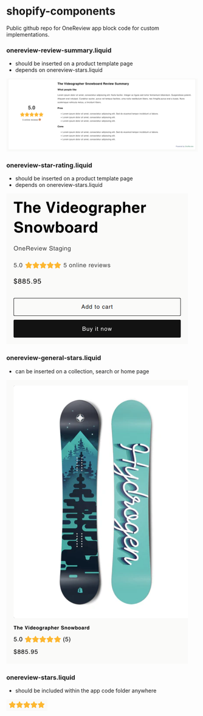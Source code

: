 # shopify-components

Public github repo for OneReview app block code for custom implementations.

### onereview-review-summary.liquid

- should be inserted on a product template page
- depends on onereview-stars.liquid

![Review summary .liquid component screenshot](img/onereview-review-summary.png)

### onereview-star-rating.liquid

- should be inserted on a product template page
- depends on onereview-stars.liquid

![Star rating .liquid component screenshot](img/onereview-star-rating.png)

### onereview-general-stars.liquid

- can be inserted on a collection, search or home page

![General stars .liquid component screenshot](img/onereview-collection-stars.png)

### onereview-stars.liquid

- should be included within the app code folder anywhere

![Stars .liquid component screenshot](img/onereview-stars.png)
